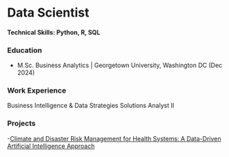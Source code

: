 # Data Scientist

#### Technical Skills: Python, R, SQL

### Education
- M.Sc. Business Analytics | Georgetown University, Washington DC (Dec 2024)

### Work Experience
Business Intelligence & Data Strategies Solutions Analyst II

### Projects
-[Climate and Disaster Risk Management for Health Systems: A Data-Driven Artificial Intelligence Approach](https://github.com/mlb376/mabelbdavila.github.io/blob/main/Colombia_Report.docx)
